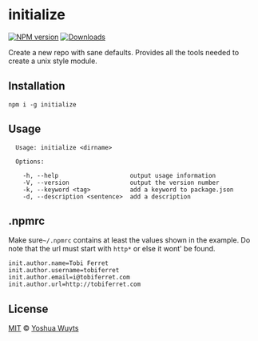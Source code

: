 # initialize
[![NPM version][npm-image]][npm-url]
[![Downloads][downloads-image]][downloads-url]

Create a new repo with sane defaults. Provides all the tools needed to create
a unix style module.

## Installation
````
npm i -g initialize
````

## Usage
````
  Usage: initialize <dirname>

  Options:

    -h, --help                    output usage information
    -V, --version                 output the version number
    -k, --keyword <tag>           add a keyword to package.json
    -d, --description <sentence>  add a description
````

## .npmrc
Make sure`~/.npmrc` contains at least the values shown in the example. Do note
that the url must start with `http*` or else it wont' be found.
```
init.author.name=Tobi Ferret
init.author.username=tobiferret
init.author.email=i@tobiferret.com
init.author.url=http://tobiferret.com
```

## License
[MIT](https://tldrlegal.com/license/mit-license) © [Yoshua Wuyts](yoshuawuyts.com)

[npm-image]: https://img.shields.io/npm/v/initialize.svg?style=flat-square
[npm-url]: https://npmjs.org/package/initialize
[downloads-image]: http://img.shields.io/npm/dm/initialize.svg?style=flat-square
[downloads-url]: https://npmjs.org/package/initialize
